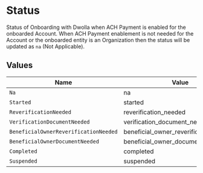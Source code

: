 # Status

Status of Onboarding with Dwolla when ACH Payment is enabled for the onboarded Account. When ACH Payment enablement is not needed for the Account or the onboarded entity is an Organization then the status will be updated as `na` (Not Applicable).


## Values

| Name                                   | Value                                  |
| -------------------------------------- | -------------------------------------- |
| `Na`                                   | na                                     |
| `Started`                              | started                                |
| `ReverificationNeeded`                 | reverification_needed                  |
| `VerificationDocumentNeeded`           | verification_document_needed           |
| `BeneficialOwnerReverificationNeeded`  | beneficial_owner_reverification_needed |
| `BeneficialOwnerDocumentNeeded`        | beneficial_owner_document_needed       |
| `Completed`                            | completed                              |
| `Suspended`                            | suspended                              |